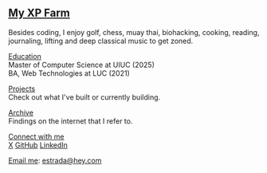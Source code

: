 ## [My XP Farm]()

Besides coding, I enjoy golf, chess, muay thai, biohacking, cooking, reading, journaling, lifting and deep classical music to get zoned.

[Education]()<br /> Master of Computer Science at UIUC (2025)<br /> BA, Web Technologies at LUC (2021)

[Projects](/projects) <br />Check out what I've built or currently building.

[Archive](/archive/) <br />Findings on the internet that I refer to.


[Connect with me](/) <br />
[X](https://x.com/stradamoney)
[GitHub](https://github.com/nicoestrada)
[LinkedIn](https://linkedin.com/in/nico-estrada)<br />

[Email me](mailto:estrada@hey.com): estrada@hey.com